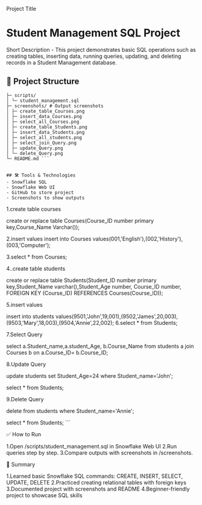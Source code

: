 Project Title
# Student Management SQL Project

Short Description - 
This project demonstrates basic SQL operations such as 
creating tables, inserting data, running queries, 
updating, and deleting records in a Student Management database.

## 📂 Project Structure

```StudentManagementSQL/
├─ scripts/
│ └─ student_management.sql 
├─ screenshots/ # Output screenshots
│ ├─ create_table_Courses.png
│ ├─ insert_data_Courses.png
│ ├─ select_all_Courses.png
│ ├─ create_table_Students.png
│ ├─ insert_data_Students.png
│ ├─ select_all_students.png
│ ├─ select_join_Query.png
│ ├─ update_Query.png
│ └─ delete_Query.png
└─ README.md ```


## 🛠 Tools & Technologies
- Snowflake SQL  
- Snowflake Web UI
- GitHub to store project  
- Screenshots to show outputs  

```
1.create table courses 

create or replace table Courses(Course_ID number primary key,Course_Name Varchar());



2.insert values
insert into Courses values(001,'English'),(002,'History'),(003,'Computer');

3.select * from Courses;

4..create table students

create or replace  table Students(Student_ID number primary key,Student_Name varchar(),Student_Age number,
Course_ID number, FOREIGN KEY (Course_ID) REFERENCES Courses(Course_ID));

5.insert values

insert into students values(9501,'John',19,001),(9502,'James',20,003),(9503,'Mary',18,003),(9504,'Annie',22,002);
6.select * from Students;

7.Select Query

select  a.Student_name,a.student_Age, b.Course_Name from students a join Courses b on a.Course_ID= b.Course_ID;

8.Update Query

update students
set Student_Age=24
where Student_name='John';

select * from Students;

9.Delete Query

delete from students
where Student_name='Annie';

select * from Students; ```


✅ How to Run

1.Open /scripts/student_management.sql in Snowflake Web UI 
2.Run queries step by step.
3.Compare outputs with screenshots in /screenshots.

📌 Summary

1.Learned basic Snowflake SQL commands: CREATE, INSERT, SELECT, UPDATE, DELETE
2.Practiced creating relational tables with foreign keys
3.Documented project with screenshots and README
4.Beginner-friendly project to showcase SQL skills



